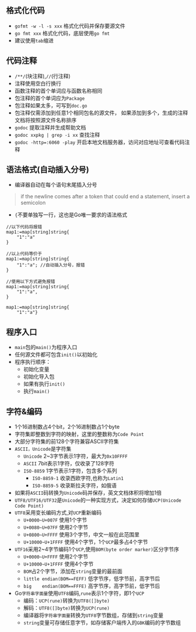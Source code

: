 ## 格式化代码
- `gofmt -w -l -s xxx` 格式化代码并保存要源文件
- `go fmt xxx` 格式化代码，底层使用`go fmt`
- 建议使用`tab`缩进

## 代码注释
- `/**/`(块注释),`//`(行注释)
- 注释使用空白行换行
- 函数注释的首个单词应与函数名称相同
- 包注释的首个单词应为`Package`
- 包注释如果太多，可写到`doc.go`
- 包注释仅需添加到任意1个相同包名的源文件，
  如果添加到多个，生成的注释文档将按照源文件名称排序
- `godoc` 提取注释并生成帮助文档
- `godoc xxpkg | grep -i xx` 查找注释
- `godoc -http=:6060 -play` 开启本地文档服务器，访问对应地址可查看代码注释

## 语法格式(自动插入分号)
- 编译器自动在每个语句末尾插入分号 
> if the newline comes after a token that could end a statement, insert a semicolon
- `{`不要单独写一行，这也是Go唯一要求的语法格式
```
//以下代码将报错
map1:=map[string]string{
    "1":"a"
}

//以上代码等价于
map1:=map[string]string{
    "1":"a"; //自动插入分号，报错
}

//使用以下方式避免报错
map1:=map[string]string{
    "1":"a",
}

map1:=map[string]string{
    "1":"a"}
```

## 程序入口
- `main`包的`main()`为程序入口
- 任何源文件都可包含`init()`以初始化
- 程序执行顺序：
    - 初始化变量
    - 初始化导入包
    - 如果有执行`init()`
    - 执行`main()`

## 字符&编码
- 1个16进制数占4个bit，2个16进制数占1个byte
- 字符集即整数到字符的映射，这里的整数称为`Code Point`
- 大部分字符集的前128个字符兼容ASCII字符集
- `ASCII，Unicode`是字符集
    - `Unicode`  2~3字节表示1字符，最大为`0x10FFFF`
    - `ASCII`    7bit表示1字符，仅收录了128字符
    - `ISO-8859` 1字节表示1字符，包含多个系列
        - `ISO-8859-1` 收录西欧字符,也称为`Latin1`
        - `ISO-8859-5` 收录斯拉夫字符，如俄语
- 如果将`ASCII`码转换为`Unicode`码并保存，英文文档体积将增加1倍
- `UTF8/UTF16/UTF32`是`Unicode`的一种实现方式，决定如何存储`UCP(Unicode Code Point)`
- `UTF8`采用变长编码方式,对`UCP`重新编码
    - `U+0000~U+007F`   使用1个字节
    - `U+0080~U+07FF`   使用2个字节
    - `U+0800~U+FFFF`   使用3个字节，中文一般在此范围里
    - `U+10000~U+1FFFF` 使用4个字节，1个`UCP`最多占4个字节
- `UTF16`采用2~4字节编码1个`UCP`,使用`BOM(byte order marker)`区分字节序
    - `U+0000~U+FFFF`   使用2个字节
    - `U+10000~U+1FFFF` 使用4个字节
    - `BOM`占2个字节，添加在`string`变量的最前面
    - `little endian(BOM==FEFF)` 低字节序，低字节前，高字节后
    - `big    endian(BOM==FFFE)` 高字节序，高字节前，低字节后
- Go`字符串字面量`使用`UTF8`编码,`rune`表示1个字符，即1个`UCP`
    - 编码：`UCP(rune)`转换为`UTF8([]byte)`
    - 解码：`UTF8([]byte)`转换为`UCP(rune)`
    - 编译器将`字符串字面量`转换为`UTF8`字节数组，存储到`string`变量
    - `string`变量可存储任意字节，如存储客户端传入的`GBK`编码的字节数组